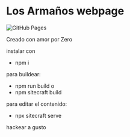 Los Armaños webpage
===================

![GitHub Pages](https://github.com/losarmanos/homepage/actions/workflows/gh-pages.yml/badge.svg)

Creado con amor por Zero

instalar con
- npm i

para buildear:
- npm run build 
o
- npm sitecraft build

para editar el contenido:
- npx sitecraft serve

hackear a gusto
